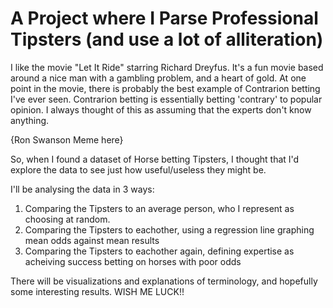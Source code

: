 # A Project where I Parse Professional Tipsters (and use a lot of alliteration)

I like the movie "Let It Ride" starring Richard Dreyfus. It's a fun movie based around a nice man with a gambling problem, and a heart of
gold. At one point in the movie, there is probably the best example of Contrarion betting I've ever seen. Contrarion betting is essentially
betting 'contrary' to popular opinion. I always thought of this as assuming that the experts don't know anything.

{Ron Swanson Meme here}

So, when I found a dataset of Horse betting Tipsters, I thought that I'd explore the data to see just how useful/useless they might be.

I'll be analysing the data in 3 ways:
  1) Comparing the Tipsters to an average person, who I represent as choosing at random.
  2) Comparing the Tipsters to eachother, using a regression line graphing mean odds against mean results
  3) Comparing the Tipsters to eachother again, defining expertise as acheiving success betting on horses with poor odds

There will be visualizations and explanations of terminology, and hopefully some interesting results.
WISH ME LUCK!!
